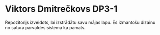 # Viktors Dmitrečkovs DP3-1
Repozitorijs izveidots, lai izstrādātu savu mājas lapu.
Es izmantošu dizainu no satura pārvaldes sistēmā kā pamats.
